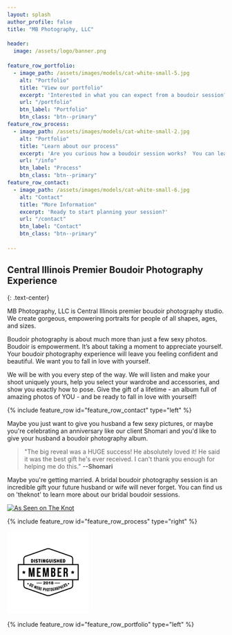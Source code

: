 ```yaml
---
layout: splash
author_profile: false
title: "MB Photography, LLC"

header:
  image: /assets/logo/banner.png
   
feature_row_portfolio:
  - image_path: /assets/images/models/cat-white-small-5.jpg
    alt: "Portfolio"
    title: "View our portfolio"
    excerpt: 'Interested in what you can expect from a boudoir session?  Check out our portfolio, see the results, and hear from our clients!'
    url: "/portfolio"
    btn_label: "Portfolio"
    btn_class: "btn--primary"
feature_row_process:
  - image_path: /assets/images/models/cat-white-small-2.jpg
    alt: "Portfolio"
    title: "Learn about our process"
    excerpt: 'Are you curious how a boudoir session works?  You can learn all about our process here. '
    url: "/info"
    btn_label: "Process"
    btn_class: "btn--primary"
feature_row_contact:
  - image_path: /assets/images/models/cat-white-small-6.jpg
    alt: "Contact"
    title: "More Information"
    excerpt: 'Ready to start planning your session?'
    url: "/contact"
    btn_label: "Contact"
    btn_class: "btn--primary"

---
```



## Central Illinois Premier Boudoir Photography Experience
{: .text-center}

  
MB Photography, LLC is Central Illinois premier boudoir photography studio. We create gorgeous, empowering portraits for people of all shapes, ages, and sizes.

Boudoir photography is about much more than just a few sexy photos.  Boudoir is empowerment.  It’s about taking a moment to appreciate yourself.  Your boudoir photography experience will leave you feeling confident and beautiful. We want you to fall in love with yourself.
  
We will be with you every step of the way. We will listen and make your shoot uniquely yours, help you select your wardrobe and accessories, and show you exactly how to pose. Give the gift of a lifetime - an album full of amazing photos of YOU - and be ready to fall in love with yourself!

{% include feature_row id="feature_row_contact" type="left" %}

 Maybe you just want to give you husband a few sexy pictures, or maybe you're celebrating an anniversary like our client Shomari and you'd like to give your husband a boudoir photography album. 

>"The big reveal was a HUGE success! He absolutely loved it! He said it was the best gift he's ever received. I can't thank you enough for helping me do this."  **--Shomari**

Maybe you're getting married. A bridal boudoir photography session is an incredible gift your future husband or wife will never forget. You can find us on 'theknot' to learn more about our bridal boudoir sessions.

<a target="_blank" href="http://www.theknot.com/marketplace/redirect-2015749?utm_source=vendor_website&utm_medium=banner&utm_term=67be0558-16c7-4421-84f6-8a58ac608369&utm_campaign=vendor_badge_assets"><img src="https://www.theknotpro.com/assets/VendorBadge_AsSeenOnWeb_fe690073f72a2750ec47dde6f9c1b5ca.png" width="190" alt="As Seen on The Knot" border="0"></a>

{% include feature_row id="feature_row_process" type="right" %}

<a target="_blank" href="/assets/images/badges/domore.jpg"><img src="/assets/images/badges/domore.jpg" width="190" class="align-center"></a>

{% include feature_row id="feature_row_portfolio" type="left" %}


<!-- Facebook Pixel Code -->
<script>
  !function(f,b,e,v,n,t,s)
  {if(f.fbq)return;n=f.fbq=function(){n.callMethod?
  n.callMethod.apply(n,arguments):n.queue.push(arguments)};
  if(!f._fbq)f._fbq=n;n.push=n;n.loaded=!0;n.version='2.0';
  n.queue=[];t=b.createElement(e);t.async=!0;
  t.src=v;s=b.getElementsByTagName(e)[0];
  s.parentNode.insertBefore(t,s)}(window, document,'script',
  'https://connect.facebook.net/en_US/fbevents.js');
  fbq('init', '306418756678303');
  fbq('track', 'PageView');
</script>
<noscript><img height="1" width="1" style="display:none"
  src="https://www.facebook.com/tr?id=306418756678303&ev=PageView&noscript=1"
/></noscript>
<!-- End Facebook Pixel Code -->



